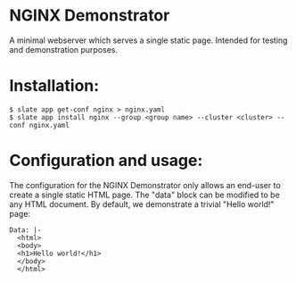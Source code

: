 # NGINX Demonstrator

A minimal webserver which serves a single static page. 
Intended for testing and demonstration purposes. 

# Installation:

    $ slate app get-conf nginx > nginx.yaml
    $ slate app install nginx --group <group name> --cluster <cluster> --conf nginx.yaml

# Configuration and usage:
The configuration for the NGINX Demonstrator only allows an end-user to create a single static HTML page. The "data" block can be modified to be any HTML document. By default, we demonstrate a trivial "Hello world!" page: 

    Data: |-
      <html>
      <body>
      <h1>Hello world!</h1>
      </body>
      </html>

